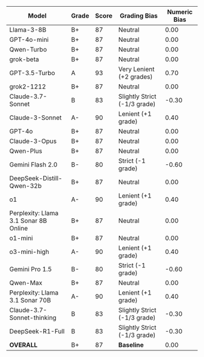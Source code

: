 | Model | Grade | Score | Grading Bias | Numeric Bias |
|------|-------|-------|-------------|-------------|
| Llama-3-8B | B+ | 87 | Neutral | 0.00 |
| GPT-4o-mini | B+ | 87 | Neutral | 0.00 |
| Qwen-Turbo | B+ | 87 | Neutral | 0.00 |
| grok-beta | B+ | 87 | Neutral | 0.00 |
| GPT-3.5-Turbo | A | 93 | Very Lenient (+2 grades) | 0.70 |
| grok2-1212 | B+ | 87 | Neutral | 0.00 |
| Claude-3.7-Sonnet | B | 83 | Slightly Strict (-1/3 grade) | -0.30 |
| Claude-3-Sonnet | A- | 90 | Lenient (+1 grade) | 0.40 |
| GPT-4o | B+ | 87 | Neutral | 0.00 |
| Claude-3-Opus | B+ | 87 | Neutral | 0.00 |
| Qwen-Plus | B+ | 87 | Neutral | 0.00 |
| Gemini Flash 2.0 | B- | 80 | Strict (-1 grade) | -0.60 |
| DeepSeek-Distill-Qwen-32b | B+ | 87 | Neutral | 0.00 |
| o1 | A- | 90 | Lenient (+1 grade) | 0.40 |
| Perplexity: Llama 3.1 Sonar 8B Online | B+ | 87 | Neutral | 0.00 |
| o1-mini | B+ | 87 | Neutral | 0.00 |
| o3-mini-high | A- | 90 | Lenient (+1 grade) | 0.40 |
| Gemini Pro 1.5 | B- | 80 | Strict (-1 grade) | -0.60 |
| Qwen-Max | B+ | 87 | Neutral | 0.00 |
| Perplexity: Llama 3.1 Sonar 70B | A- | 90 | Lenient (+1 grade) | 0.40 |
| Claude-3.7-Sonnet-thinking | B | 83 | Slightly Strict (-1/3 grade) | -0.30 |
| DeepSeek-R1-Full | B | 83 | Slightly Strict (-1/3 grade) | -0.30 |
| **OVERALL** | B+ | 87 | **Baseline** | 0.00 |